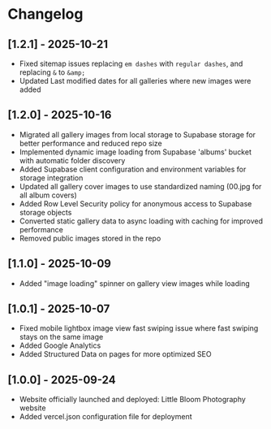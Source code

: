 # Changelog
## [1.2.1] - 2025-10-21
- Fixed sitemap issues replacing `em dashes` with `regular dashes`, and replacing `&` to `&amp;`
- Updated Last modified dates for all galleries where new images were added
## [1.2.0] - 2025-10-16
- Migrated all gallery images from local storage to Supabase storage for better performance and reduced repo size
- Implemented dynamic image loading from Supabase 'albums' bucket with automatic folder discovery
- Added Supabase client configuration and environment variables for storage integration
- Updated all gallery cover images to use standardized naming (00.jpg for all album covers)
- Added Row Level Security policy for anonymous access to Supabase storage objects
- Converted static gallery data to async loading with caching for improved performance
- Removed public images stored in the repo
## [1.1.0] - 2025-10-09
- Added "image loading" spinner on gallery view images while loading
## [1.0.1] - 2025-10-07
- Fixed mobile lightbox image view fast swiping issue where fast swiping stays on the same image
- Added Google Analytics
- Added Structured Data on pages for more optimized SEO
## [1.0.0] - 2025-09-24
- Website officially launched and deployed: Little Bloom Photography website
- Added vercel.json configuration file for deployment
